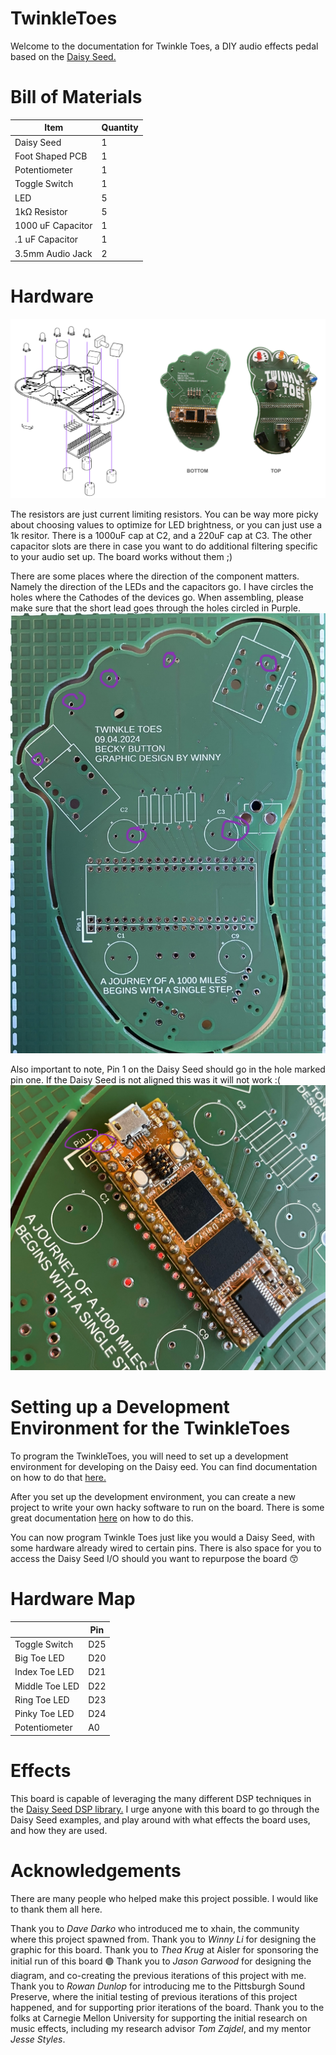 # TwinkleToes

Welcome to the documentation for Twinkle Toes, a DIY audio effects pedal based on the [Daisy Seed.](https://electro-smith.com/products/daisy-seed?variant=45234245108004z) 

# Bill of Materials
| Item              | Quantity |
|-------------------|----------|
| Daisy Seed        | 1        |
| Foot Shaped PCB   | 1        |
| Potentiometer     | 1        |
| Toggle Switch     | 1        |
| LED               | 5        |
| 1kΩ Resistor      | 5        |
| 1000 uF Capacitor | 1        |
| .1 uF Capacitor   | 1        |
| 3.5mm Audio Jack  | 2        |

# Hardware

![diagram of twinkle toes](https://github.com/EinsteinUnicorn/TwinkleToes/blob/main/diagram.png)

The resistors are just current limiting resistors. You can be way more picky about choosing values to optimize for LED brightness, or you can just use a 1k resitor. 
There is a 1000uF cap at C2, and a 220uF cap at C3. The other capacitor slots are there in case you want to do additional filtering specific to your audio set up. The board works without them ;)

There are some places where the direction of the component matters. Namely the direction of the LEDs and the capacitors go. I have circles the holes where the Cathodes of the devices go. When assembling, please make sure that the short lead goes through the holes circled in Purple. 
![picture showing cathode placement](https://github.com/EinsteinUnicorn/TwinkleToes/blob/main/negatives.jpg)

Also important to note, Pin 1 on the Daisy Seed should go in the hole marked pin one. If the Daisy Seed is not aligned this was it will not work :(
![picture of pin 1](https://github.com/EinsteinUnicorn/TwinkleToes/blob/main/pin1.jpg)


# Setting up a Development Environment for the TwinkleToes

To program the TwinkleToes, you will need to set up a development environment for developing on the Daisy eed. You can find documentation on how to do that [here.](https://github.com/electro-smith/DaisyWiki/wiki/1.-Setting-Up-Your-Development-Environment)

After you set up the development environment, you can create a new project to write your own hacky software to run on the board. There is some great documentation [here](https://github.com/electro-smith/DaisyWiki/wiki/1.-Setting-Up-Your-Development-Environment#to-make-your-own-daisy-project-checkout-the-create-a-new-project-wiki-page) on how to do this. 

You can now program Twinkle Toes just like you would a Daisy Seed, with some hardware already wired to certain pins. There is also space for you to access the Daisy Seed I/O should you want to repurpose the board 😙

# Hardware Map

|                 | Pin |
|-----------------|-----|
| Toggle Switch   | D25 |
| Big Toe LED     | D20 |
| Index Toe LED   | D21 |
| Middle Toe LED  | D22 |
| Ring Toe LED    | D23 |
| Pinky Toe LED   | D24 |
| Potentiometer   | A0  |

# Effects

This board is capable of leveraging the many different DSP techniques in the [Daisy Seed DSP library.](https://electro-smith.github.io/DaisySP/index.html) I urge anyone with this board to go through the Daisy Seed examples, and play around with what effects the board uses, and how they are used. 

# Acknowledgements

There are many people who helped make this project possible. I would like to thank them all here. 

Thank you to *Dave Darko* who introduced me to xhain, the community where this project spawned from.
Thank you to *Winny Li* for designing the graphic for this board. 
Thank you to *Thea Krug* at Aisler for sponsoring the initial run of this board 🟢
Thank you to *Jason Garwood* for designing the diagram, and co-creating the previous iterations of this project with me. 
Thank you to *Rowan Dunlop* for introducing me to the Pittsburgh Sound Preserve, where the initial testing of previous iterations of this project happened, and for supporting prior iterations of the board. 
Thank you to the folks at Carnegie Mellon University for supporting the initial research on music effects, including my research advisor *Tom Zajdel*, and my mentor *Jesse Styles*. 


